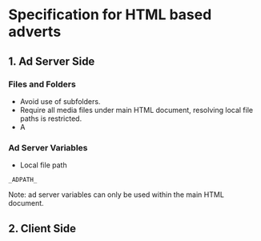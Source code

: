 # Specification for HTML based adverts

## 1. Ad Server Side

### Files and Folders
* Avoid use of subfolders.
* Require all media files under main HTML document, resolving local file paths is restricted.
* A

### Ad Server Variables

* Local file path

```_ADPATH_```

Note: ad server variables can only be used within the main HTML document.

## 2. Client Side
